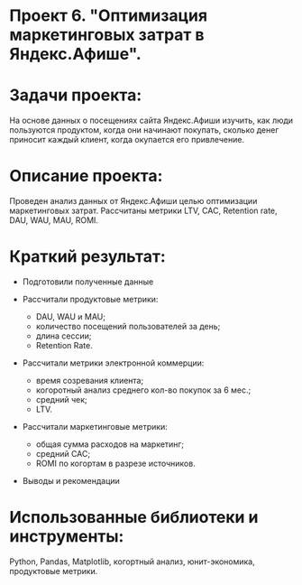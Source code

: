 # Проект 6. "Оптимизация маркетинговых затрат в Яндекс.Афише".
# Задачи проекта:
На основе данных о посещениях сайта Яндекс.Афиши изучить, как люди пользуются продуктом, когда они начинают покупать, сколько денег приносит каждый клиент, когда окупается его привлечение.

# Описание проекта:
Проведен анализ данных от Яндекс.Афиши целью оптимизации маркетинговых затрат. Рассчитаны метрики LTV, CAC, Retention rate, DAU, WAU, MAU, ROMI.

# Краткий результат:
* Подготовили полученные данные
* Рассчитали продуктовые метрики:

    * DAU, WAU и MAU;
    * количество посещений пользователей за день;
    * длина сессии;
    * Retention Rate.

* Рассчитали метрики электронной коммерции:

    * время созревания клиента;
    * когоротный анализ среднего кол-во покупок за 6 мес.;
    * средний чек;
    * LTV.

* Рассчитали маркетинговые метрики:

    * общая сумма расходов на маркетинг;
    * средний CAC;
    * ROMI по когортам в разрезе источников.

* Выводы и рекомендации

# Использованные библиотеки и инструменты:
Python, Pandas, Matplotlib, когортный анализ, юнит-экономика, продуктовые метрики.
